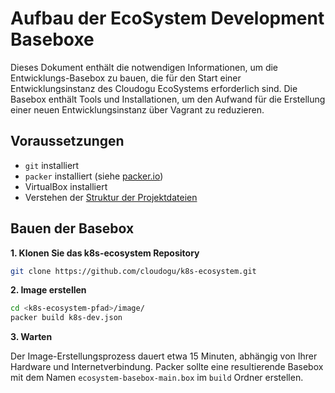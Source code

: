 # Aufbau der EcoSystem Development Baseboxe

Dieses Dokument enthält die notwendigen Informationen, um die Entwicklungs-Basebox zu bauen, die für den Start einer
Entwicklungsinstanz des Cloudogu EcoSystems erforderlich sind. Die Basebox enthält Tools und Installationen, um den
Aufwand für die Erstellung einer neuen Entwicklungsinstanz über Vagrant zu reduzieren.

## Voraussetzungen

- `git` installiert
- `packer` installiert (siehe [packer.io](https://www.packer.io/))
- VirtualBox installiert
- Verstehen der [Struktur der Projektdateien](structure_of_the_files_de.md)

## Bauen der Basebox

**1. Klonen Sie das k8s-ecosystem Repository**

```bash
git clone https://github.com/cloudogu/k8s-ecosystem.git
```

**2. Image erstellen**

```bash
cd <k8s-ecosystem-pfad>/image/
packer build k8s-dev.json
```

**3. Warten**

Der Image-Erstellungsprozess dauert etwa 15 Minuten, abhängig von Ihrer Hardware und Internetverbindung. Packer sollte
eine resultierende Basebox mit dem Namen `ecosystem-basebox-main.box` im `build` Ordner erstellen.
